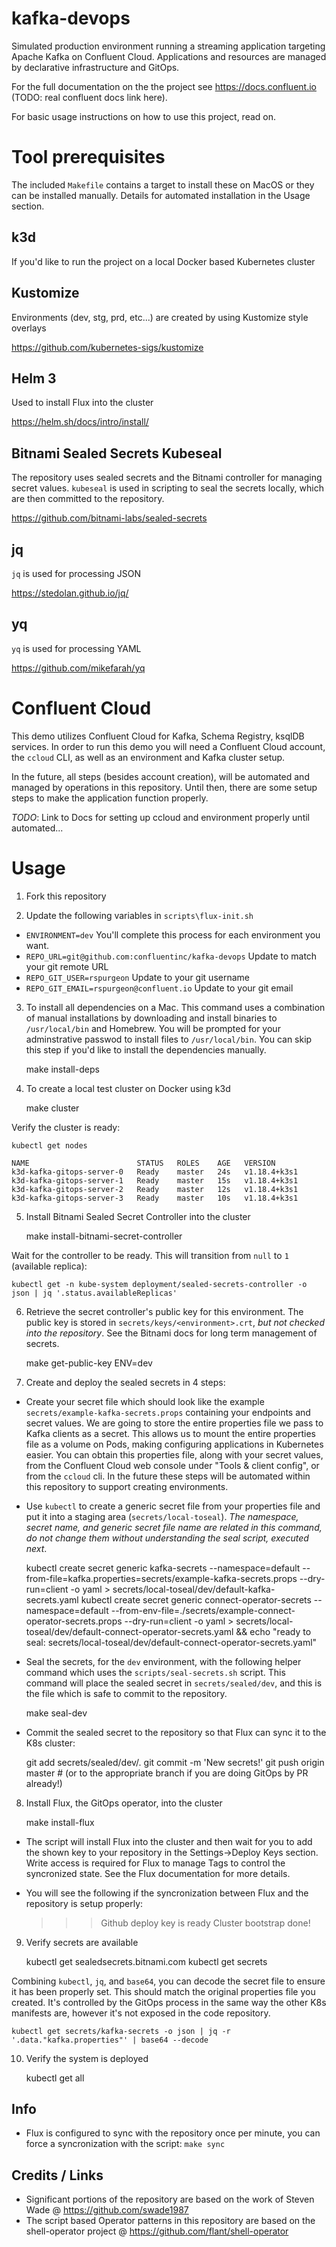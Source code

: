 # kafka-devops

Simulated production environment running a streaming application targeting Apache Kafka on Confluent Cloud.
Applications and resources are managed by declarative infrastructure and GitOps.

For the full documentation on the the project see https://docs.confluent.io (TODO: real confluent docs link here).

For basic usage instructions on how to use this project, read on.

# Tool prerequisites

The included `Makefile` contains a target to install these on MacOS or they can be installed manually. Details for automated installation in the Usage section.

## k3d
If you'd like to run the project on a local Docker based Kubernetes cluster

## Kustomize
Environments (dev, stg, prd, etc...) are created by using Kustomize style overlays

https://github.com/kubernetes-sigs/kustomize

## Helm 3
Used to install Flux into the cluster

https://helm.sh/docs/intro/install/

## Bitnami Sealed Secrets Kubeseal
The repository uses sealed secrets and the Bitnami controller for managing secret values. `kubeseal` is used in scripting to seal the secrets locally, which are then committed to the repository.

https://github.com/bitnami-labs/sealed-secrets

## jq
`jq` is used for processing JSON

https://stedolan.github.io/jq/

## yq
`yq` is used for processing YAML

https://github.com/mikefarah/yq

# Confluent Cloud

This demo utilizes Confluent Cloud for Kafka, Schema Registry, ksqlDB services. In order to run this demo you will need a Confluent Cloud account, the `ccloud` CLI, as well as an environment and Kafka cluster setup. 

In the future, all steps (besides account creation), will be automated and managed by operations in this repository. Until then, there are some setup steps to make the application function properly.

_*TODO*_: Link to Docs for setting up ccloud and environment properly until automated...

# Usage 

1.  Fork this repository

2.  Update the following variables in `scripts\flux-init.sh`

  * `ENVIRONMENT=dev` You'll complete this process for each environment you want.
  * `REPO_URL=git@github.com:confluentinc/kafka-devops` Update to match your git remote URL
  * `REPO_GIT_USER=rspurgeon` Update to your git username
  * `REPO_GIT_EMAIL=rspurgeon@confluent.io` Update to your git email

3.  To install all dependencies on a Mac. This command uses a combination of manual installations by downloading and install binaries to `/usr/local/bin` and Homebrew. You will be prompted for your adminstrative passwod to install files to `/usr/local/bin`.  You can skip this step if you'd like to install the dependencies manually.

    make install-deps 

4. To create a local test cluster on Docker using k3d

    make cluster

  Verify the cluster is ready:

    kubectl get nodes

    NAME                        STATUS   ROLES    AGE   VERSION
    k3d-kafka-gitops-server-0   Ready    master   24s   v1.18.4+k3s1
    k3d-kafka-gitops-server-1   Ready    master   15s   v1.18.4+k3s1
    k3d-kafka-gitops-server-2   Ready    master   12s   v1.18.4+k3s1
    k3d-kafka-gitops-server-3   Ready    master   10s   v1.18.4+k3s1 

5. Install Bitnami Sealed Secret Controller into the cluster

    make install-bitnami-secret-controller

  Wait for the controller to be ready. This will transition from `null` to `1` (available replica):

    kubectl get -n kube-system deployment/sealed-secrets-controller -o json | jq '.status.availableReplicas'

6. Retrieve the secret controller's public key for this environment. The public key is stored in `secrets/keys/<environment>.crt`, _but not checked into the repository_.  See the Bitnami docs for long term management of secrets.

    make get-public-key ENV=dev

7. Create and deploy the sealed secrets in 4 steps:

  * Create your secret file which should look like the example `secrets/example-kafka-secrets.props` containing your endpoints and secret values. We are going to store the entire properties file we pass to Kafka clients as a secret. This allows us to mount the entire properties file as a volume on Pods, making configuring applications in Kubernetes easier. You can obtain this properties file, along with your secret values, from the Confluent Cloud web console under "Tools & client config", or from the `ccloud` cli.  In the future these steps will be automated within this repository to support creating environments.
  
  * Use `kubectl` to create a generic secret file from your properties file and put it into a staging area (`secrets/local-toseal`). _The namespace, secret name, and generic secret file name are related in this command, do not change them without understanding the seal script, executed next_.

    kubectl create secret generic kafka-secrets --namespace=default --from-file=kafka.properties=secrets/example-kafka-secrets.props --dry-run=client -o yaml > secrets/local-toseal/dev/default-kafka-secrets.yaml
    kubectl create secret generic connect-operator-secrets --namespace=default --from-env-file=./secrets/example-connect-operator-secrets.props --dry-run=client -o yaml > secrets/local-toseal/dev/default-connect-operator-secrets.yaml && echo "ready to seal: secrets/local-toseal/dev/default-connect-operator-secrets.yaml"

  * Seal the secrets, for the `dev` environment, with the following helper command which uses the `scripts/seal-secrets.sh` script. This command will place the sealed secret in `secrets/sealed/dev`, and this is the file which is safe to commit to the repository.

    make seal-dev

  * Commit the sealed secret to the repository so that Flux can sync it to the K8s cluster:

    git add secrets/sealed/dev/.
    git commit -m 'New secrets!'
    git push origin master # (or to the appropriate branch if you are doing GitOps by PR already!)

8. Install Flux, the GitOps operator, into the cluster

    make install-flux

  * The script will install Flux into the cluster and then wait for you to add the shown key to your repository in the Settings->Deploy Keys section. Write access is required for Flux to manage Tags to control the syncronized state.  See the Flux documentation for more details.

  * You will see the following if the syncronization between Flux and the repository is setup properly:

      >>> Github deploy key is ready
      >>> Cluster bootstrap done!

9. Verify secrets are available

    kubectl get sealedsecrets.bitnami.com
    kubectl get secrets

  Combining `kubectl`, `jq`, and `base64`, you can decode the secret file to ensure it has been properly set. This should match the original properties file you created. It's controlled by the GitOps process in the same way the other K8s manifests are, however it's not exposed in the code repository.

    kubectl get secrets/kafka-secrets -o json | jq -r '.data."kafka.properties"' | base64 --decode

10. Verify the system is deployed

    kubectl get all

## Info

* Flux is configured to sync with the repository once per minute, you can force a syncronization with the script: `make sync`

## Credits / Links
* Significant portions of the repository are based on the work of Steven Wade @ https://github.com/swade1987
* The script based Operator patterns in this repository are based on the shell-operator project @ https://github.com/flant/shell-operator

